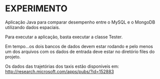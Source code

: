 # EXPERIMENTO
Aplicação Java para comparar desempenho entre o MySQL e o MongoDB utilizando dados espaciais.

Para executar a aplicação, basta executar a classe Tester.

Em tempo...os dois bancos de dados devem estar rodando e pelo menos um dos arquivos com os dados de entrada
deve estar no diretório files do projeto.

Os dados das trajetórias dos taxis estão disponíveis em: http://research.microsoft.com/apps/pubs/?id=152883
